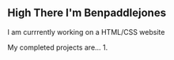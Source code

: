 ## High There I'm Benpaddlejones
I am currrently working on a HTML/CSS website

My completed projects are...
1. 
